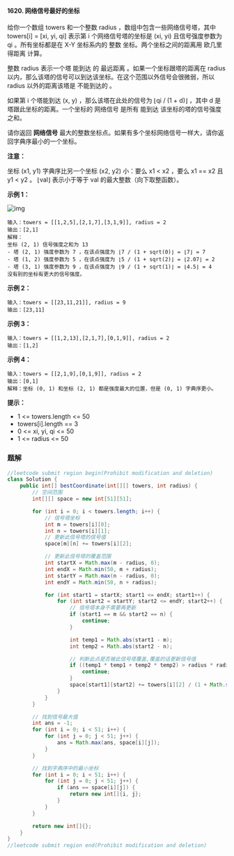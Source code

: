 #### 1620. 网络信号最好的坐标

给你一个数组 towers 和一个整数 radius ，数组中包含一些网络信号塔，其中 towers[i] = [xi, yi, qi] 表示第 i 个网络信号塔的坐标是 (xi, yi) 且信号强度参数为 qi 。所有坐标都是在  X-Y 坐标系内的 整数 坐标。两个坐标之间的距离用 欧几里得距离 计算。

整数 radius 表示一个塔 能到达 的 最远距离 。如果一个坐标跟塔的距离在 radius 以内，那么该塔的信号可以到达该坐标。在这个范围以外信号会很微弱，所以 radius 以外的距离该塔是 不能到达的 。

如果第 i 个塔能到达 (x, y) ，那么该塔在此处的信号为 ⌊qi / (1 + d)⌋ ，其中 d 是塔跟此坐标的距离。一个坐标的 网络信号 是所有 能到达 该坐标的塔的信号强度之和。

请你返回 **网络信号** 最大的整数坐标点。如果有多个坐标网络信号一样大，请你返回字典序最小的一个坐标。

**注意：**

坐标 (x1, y1) 字典序比另一个坐标 (x2, y2) 小：要么 x1 < x2 ，要么 x1 == x2 且 y1 < y2 。
⌊val⌋ 表示小于等于 val 的最大整数（向下取整函数）。

**示例 1：**

![img](http://gitlab.wsh-study.com/xp-study/LeeteCode/-/blob/master/贪心算法/images/网络信号最好的坐标/1.jpg)

```shell
输入：towers = [[1,2,5],[2,1,7],[3,1,9]], radius = 2
输出：[2,1]
解释：
坐标 (2, 1) 信号强度之和为 13
- 塔 (2, 1) 强度参数为 7 ，在该点强度为 ⌊7 / (1 + sqrt(0)⌋ = ⌊7⌋ = 7
- 塔 (1, 2) 强度参数为 5 ，在该点强度为 ⌊5 / (1 + sqrt(2)⌋ = ⌊2.07⌋ = 2
- 塔 (3, 1) 强度参数为 9 ，在该点强度为 ⌊9 / (1 + sqrt(1)⌋ = ⌊4.5⌋ = 4
没有别的坐标有更大的信号强度。
```

**示例 2：**

```shell
输入：towers = [[23,11,21]], radius = 9
输出：[23,11]
```

**示例 3：**

```shell
输入：towers = [[1,2,13],[2,1,7],[0,1,9]], radius = 2
输出：[1,2]
```

**示例 4：**

```shell
输入：towers = [[2,1,9],[0,1,9]], radius = 2
输出：[0,1]
解释：坐标 (0, 1) 和坐标 (2, 1) 都是强度最大的位置，但是 (0, 1) 字典序更小。
```

**提示：**

* 1 <= towers.length <= 50
* towers[i].length == 3
* 0 <= xi, yi, qi <= 50
* 1 <= radius <= 50



### 题解

```java
//leetcode submit region begin(Prohibit modification and deletion)
class Solution {
    public int[] bestCoordinate(int[][] towers, int radius) {
        // 空间范围
        int[][] space = new int[51][51];

        for (int i = 0; i < towers.length; i++) {
            // 信号塔坐标
            int m = towers[i][0];
            int n = towers[i][1];
            // 更新此信号塔的信号值
            space[m][n] += towers[i][2];

            // 更新此信号塔的覆盖范围
            int startX = Math.max(m - radius, 0);
            int endX = Math.min(50, m + radius);
            int startY = Math.max(n - radius, 0);
            int endY = Math.min(50, n + radius);

            for (int start1 = startX; start1 <= endX; start1++) {
                for (int start2 = startY; start2 <= endY; start2++) {
                    // 信号塔本身不需要再更新
                    if (start1 == m && start2 == n) {
                        continue;
                    }

                    int temp1 = Math.abs(start1 - m);
                    int temp2 = Math.abs(start2 - n);

                    // 判断此点是否被此信号塔覆盖,覆盖的话更新信号值
                    if ((temp1 * temp1 + temp2 * temp2) > radius * radius) {
                        continue;
                    }
                    space[start1][start2] += towers[i][2] / (1 + Math.sqrt(temp1 * temp1 + temp2 * temp2));
                }
            }
        }

        // 找到信号最大值
        int ans = -1;
        for (int i = 0; i < 51; i++) {
            for (int j = 0; j < 51; j++) {
                ans = Math.max(ans, space[i][j]);
            }
        }

        // 找到字典序中的最小坐标
        for (int i = 0; i < 51; i++) {
            for (int j = 0; j < 51; j++) {
                if (ans == space[i][j]) {
                    return new int[]{i, j};
                }
            }
        }

        return new int[]{};
    }
}
//leetcode submit region end(Prohibit modification and deletion)

```

